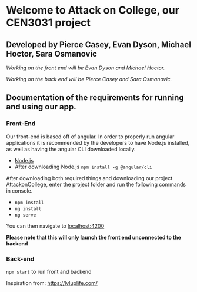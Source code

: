 # Welcome to Attack on College, our CEN3031 project

## Developed by Pierce Casey, Evan Dyson, Michael Hoctor, Sara Osmanovic

*Working on the front end will be Evan Dyson and Michael Hoctor.*

*Working on the back end will be Pierce Casey and Sara Osmanovic.*

## Documentation of the requirements for running and using our app.

### Front-End
Our front-end is based off of angular. 
In order to properly run angular applications it is recommended by the developers to have Node.js installed, as well as having the angular CLI downloaded locally.

* [Node.js](https://nodejs.org/en)
* After downloading Node.js ``` npm install -g @angular/cli ```

After downloading both required things and downloading our project AttackonCollege, enter the project folder and run the following commands in console.

* ``` npm install ```
* ``` ng install ```
* ``` ng serve ```

You can then navigate to [localhost:4200](localhost:4200)

**Please note that this will only launch the front end unconnected to the backend**


### Back-end

```npm start``` to run front and backend


Inspiration from: https://lvluplife.com/
